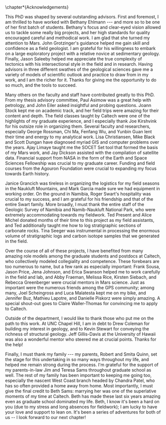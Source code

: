 \chapter*{Acknowledgements}

This PhD was shaped by several outstanding advisors.
First and foremost, I am thrilled to have worked with Bethany Ehlmann --- and
more so to be one of her first batch of students. Bethany's focus and clear-eyed
vision allowed us to tackle some really big projects, and her high standards for
quality encouraged careful and methodical work. I am glad that she
turned my attention to Mars. John Grotzinger's guidance helped
me gain skill and confidence as a field geologist. I am grateful for his willingness
to embark on a large exploratory project with a relative novice at sedimentary geology. Finally,
Jason Saleeby helped me appreciate the true complexity of tectonics with his
intersectional style in the field and in research. Having advisors in
three different swathes of the geological sciences gave me a variety of
models of scientific outlook and
practice to draw from in my work, and I am the richer for it. Thanks for
giving me the opportunity to do so much, and the tools to succeed.

Many others on the faculty and staff have contributed greatly to this PhD. From
my thesis advisory committee, Paul Asimow was a great help with petrology, and
John Eiler asked insightful and probing questions. Joann Stock kept me on
academic track, and her field trips were amazing for their content and depth.
The field classes taught by Caltech were one of the highlights of my graduate
experience, and I especially thank Joe Kirshvink for his outsize role in
organizing them.
Several faculty and researchers, especially George Rossman, Chi Ma,
Fenfang Wu, and Yunbin Guan lent their time and energy to my analytical work.
Lisa Christiansen, Mike Black and Scott Dungan have diagnosed myriad GIS and
computer problems over the years. Ajay Limaye taught me the SOCET Set tool that
formed the basis of my Mars work, and Jay Dickson assisted with the compilation
of satellite data.
Financial support from NASA in the form of the Earth and
Space Sciences Fellowship was crucial to my graduate career. Funding and
field courses from the Agouron Foundation were crucial to expanding my focus
towards Earth history.

Janice Grancich was tireless in organizing the logistics for my
field seasons in the Naukluft Mountains, and Mark Garcia made sure we had equipment
in working order. On the ground in Namibia, Roger Swart's hospitality
was crucial to my success, and I am grateful for his friendship and that of the
entire Swart family. More broadly, I must thank the entire staff of the Geologic
Survey of Namibia and Namib-Naukluft National Park, who were extremely
accommodating towards my fieldwork. Ted Present and Alice Michel donated months
of their time to this project as my field assistants, and Ted additionally
taught me how to log stratigraphic sections of carbonate rocks. Tina Seeger was
instrumental in processing the enormous volume of stratigraphic logs and carbon
isotope samples that we generated in the field.

Over the course of all of these projects, I have benefited from many amazing
role models among the graduate students and postdocs at Caltech,
who collectively modeled collegiality and competence. These forebears are too
numerous to name, but a few rank as especially important: Frank Sousa, Jason
Price, Jena Johnson, and Erica Swanson helped me to work carefully in the field and lab, and Abby
Fraeman, Melissa Rice, Kirsten Siebach, and Rebecca Greenberger were crucial
mentors in Mars science. Just as important were the numerous friends among the
GPS community; among many, Joel Scheingross and Luca Malatesta kept me on my
bike, and Jennifer Buz, Mathieu Lapotre, and Danielle Piskorz were simply
amazing. A special shout-out goes to Claire Waller-Thomas for convincing me
to apply to Caltech.

Outside of the department, I would like to thank those who put me on the
path to this work. At UNC Chapel Hill, I am in debt to Drew Coleman for
building my interest in geology, and to Kevin Stewart for conveying the
richness of structural geology. Jeff Gillis-Davis
at the University of Hawaii was also a wonderful mentor who steered me
at crucial points. Thanks for the help!

Finally, I must thank my family --- my parents, Robert and Smita Quinn,
set the stage for this undertaking in so many ways throughout my life,
and helped me remain strong during the process.
I'm grateful for the support of my
parents-in-law Jim and Teresa Sams throughout graduate school as well.
The rest of my family has been important to
keeping me going too, especially the nascent West Coast branch headed by
Chandra Patel, who has so often provided a home away from home. Most
importantly, I must give the final credit to Beth Sams: marrying
her was one of the superlative moments of my time at Caltech.
Beth has made these last six years amazing even as graduate school dominated my life.
Beth, I know it's been a hard on you (due to my stress and long absences for fieldwork);
I am lucky to have your love and support to lean on. It's been
a series of adventures for both of us -- I look forward to our next chapter!

